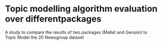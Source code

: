 # Topic modelling algorithm evaluation over differentpackages

A study to compare the results of two packages (Mallet and Gensim) to Topic Model the 20 Newsgroup dataset
